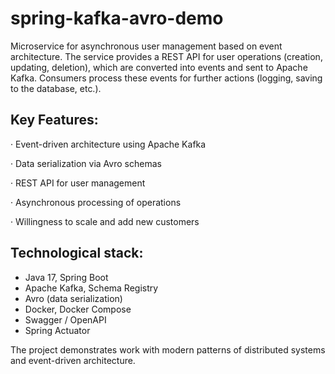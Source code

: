 # spring-kafka-avro-demo
Microservice for asynchronous user management based on event architecture. The service provides a REST API for user operations (creation, updating, deletion), which are converted into events and sent to Apache Kafka. Consumers process these events for further actions (logging, saving to the database, etc.).

## Key Features:
· Event-driven architecture using Apache Kafka

· Data serialization via Avro schemas

· REST API for user management

· Asynchronous processing of operations

· Willingness to scale and add new customers

## Technological stack:
- Java 17, Spring Boot
- Apache Kafka, Schema Registry
- Avro (data serialization)
- Docker, Docker Compose
- Swagger / OpenAPI
- Spring Actuator


The project demonstrates work with modern patterns of distributed systems and event-driven architecture.
